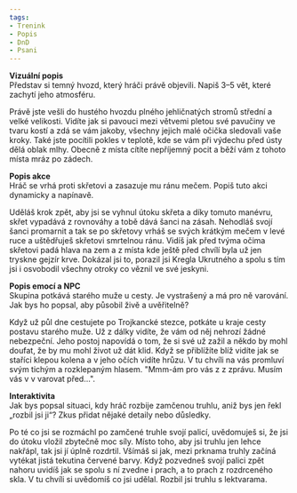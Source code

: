 ```yaml
---
tags:
- Trenink
- Popis
- DnD
- Psani
---
```


**Vizuální popis**  
Představ si temný hvozd, který hráči právě objevili. Napiš 3–5 vět, které zachytí jeho atmosféru.

Právě jste vešli do hustého hvozdu plného jehličnatých stromů střední a velké velikosti. Vidíte jak si pavouci mezi větvemi pletou své pavučiny ve tvaru kostí a zdá se vám jakoby, všechny jejich malé očička sledovali vaše kroky. Také jste pocítili pokles v teplotě, kde se vám při výdechu před ústy dělá oblak mlhy. Obecně z místa cítíte nepříjemný pocit a běží vám z tohoto místa mráz po zádech.


**Popis akce**  
Hráč se vrhá proti skřetovi a zasazuje mu ránu mečem. Popiš tuto akci dynamicky a napínavě.

Uděláš krok zpět, aby jsi se vyhnul útoku skřeta a díky tomuto manévru, skřet vypadává z rovnováhy a tobě dává šanci na zásah. Nehodláš svojí šanci promarnit a tak se po skřetovy vrháš se svých krátkým mečem v levé ruce a uštědřuješ skřetovi smrtelnou ránu. Vidíš jak před tvýma očima skřetovi padá hlava na zem a z místa kde ještě před chvílí byla už jen tryskne gejzír krve. Dokázal jsi to, porazil jsi Kregla Ukrutného a spolu s tím jsi i osvobodil všechny otroky co věznil ve své jeskyni.


**Popis emocí a NPC**  
Skupina potkává starého muže u cesty. Je vystrašený a má pro ně varování. Jak bys ho popsal, aby působil živě a uvěřitelně?

Když už půl dne cestujete po Trojkancké stezce, potkáte u kraje cesty postavu starého muže. Už z dálky vidíte, že vám od něj nehrozí žádné nebezpeční. Jeho postoj napovídá o tom, že si své už zažil a někdo by mohl doufat, že by mu mohl život už dát klid. Když se přiblížíte blíž vidíte jak se staříci klepou kolena a v jeho očích vidíte hrůzu. V tu chvíli na vás promluví svým tichým a rozklepaným hlasem. "Mmm-ám pro vás z z zprávu. Musím vás v v varovat před...".


**Interaktivita**  
Jak bys popsal situaci, kdy hráč rozbije zamčenou truhlu, aniž bys jen řekl „rozbil jsi ji“? Zkus přidat nějaké detaily nebo důsledky.

Po té co jsi se rozmáchl po zamčené truhle svojí palicí, uvědomuješ si, že jsi do útoku vložil zbytečně moc síly. Místo toho, aby jsi truhlu jen lehce nakřápl, tak jsi jí úplně rozdrtil. Všímáš si jak, mezi prknama truhly začíná vytékat jistá tekutina červené barvy. Když pozvedneš svojí palici zpět nahoru uvidíš jak se spolu s ní zvedne i prach, a to prach z rozdrceného skla. V tu chvíli si uvědomíš co jsi udělal. Rozbil jsi truhlu s lektvarama. 

